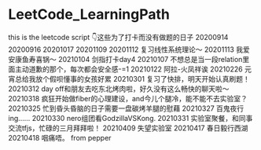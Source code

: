 # LeetCode_LearningPath
this is the leetcode script
👇这些为了打卡而没有做题的日子
20200914
20200916
20201017
20201109
20201112 复习线性系统理论～
20201113 我爱安康鱼寿喜锅～
20210104 剑指打卡day4
20210107 不想总是当一段relation里面主动道歉的那个，每次都会安全感-=1
20210122 阿拉-火凤祥诶
20210226 元宵总给我放个假呗懂事的女孩好累
20210301 复习了快排，明天开始认真刷题！
20210312 day off和朋友去吃东北烤肉啦，好久没有这么畅快的聊天啦～
20210318 疯狂开始做fiber的心理建设，and今儿个腿冷，能不能不去实验室？
20210325 忙到昏头昏脑的日子需要一盘碳烤羊腿的慰藉
20210327 百鬼夜行ing……
20210330 nero组团看GodzillaVSKong.
20210331 实验室聚餐，和同事交流tfjs，忙碌的三月拜拜啦！
20210409 失望实验室
20210417 春日毅行西湖
20210418 咽痛唔。
from pepper



  

